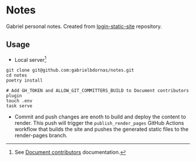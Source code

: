 # Notes

Gabriel personal notes.
Created from [login-static-site](https://github.com/meadapt/login-static-site) repository.

## Usage

- Local server[^1]

```
git clone git@github.com:gabrielbdornas/notes.git
cd notes
poetry install

# Add GH_TOKEN and ALLOW_GIT_COMMITTERS_BUILD to Document contributors plugin
touch .env
task serve
```

- Commit and push changes are enoth to build and deploy the content to render.
This push will trigger the `publish_render_pages` GitHub Actions workflow that builds the site and pushes the generated static files to the render-pages branch.

[^1]: See [Document contributors](https://squidfunk.github.io/mkdocs-material/setup/adding-a-git-repository/?h=document+contributors#document-contributors) documentation.
